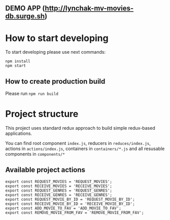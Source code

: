 ## DEMO APP (http://lynchak-mv-movies-db.surge.sh)

# How to start developing

To start developing please use next commands:
```
npm install
npm start
```

## How to create production build
Please run `npm run build`

# Project structure
This project uses standard redux approach to build simple redux-based applications.

You can find root component `index.js`, reducers in `reduces/index.js`, actions in `actions/index.js`, containers in `containers/*.js` and all resusable components in `components/*`

## Available project actions
```
export const REQUEST_MOVIES = 'REQUEST_MOVIES';
export const RECEIVE_MOVIES = 'RECEIVE_MOVIES';
export const REQUEST_GENRES = 'REQUEST_GENRES';
export const RECEIVE_GENRES = 'RECEIVE_GENRES';
export const REQUEST_MOVIE_BY_ID = 'REQUEST_MOVIE_BY_ID';
export const RECEIVE_MOVIE_BY_ID = 'RECEIVE_MOVIE_BY_ID';
export const ADD_MOVIE_TO_FAV = 'ADD_MOVIE_TO_FAV';
export const REMOVE_MOVIE_FROM_FAV = 'REMOVE_MOVIE_FROM_FAV';
```
